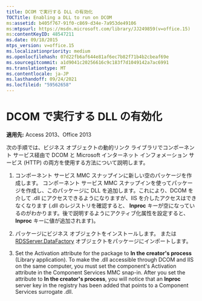 ```yaml
---
title: DCOM で実行する DLL の有効化
TOCTitle: Enabling a DLL to run on DCOM
ms:assetid: b405f767-91f0-c869-d34e-7a953de49106
ms:mtpsurl: https://msdn.microsoft.com/library/JJ249859(v=office.15)
ms:contentKeyID: 48547211
ms.date: 09/18/2015
mtps_version: v=office.15
ms.localizationpriority: medium
ms.openlocfilehash: 07d22fb6af644e81af6ec7b82f71b4b2cbeaf69e
ms.sourcegitcommit: a1d9041c20256616c9c183f7d1049142a7ac6991
ms.translationtype: MT
ms.contentlocale: ja-JP
ms.lasthandoff: 09/24/2021
ms.locfileid: "59562658"
---
```

# <a name="enabling-a-dll-to-run-on-dcom"></a>DCOM で実行する DLL の有効化


**適用先:** Access 2013、Office 2013

次の手順では、ビジネス オブジェクトの動的リンク ライブラリでコンポーネント サービス経由で DCOM と Microsoft インターネット インフォメーション サービス (HTTP) の両方を使用する方法について説明します。

1.  コンポーネント サービス MMC スナップインに新しい空のパッケージを作成します。 コンポーネント サービス MMC スナップインを使ってパッケージを作成し、このパッケージに DLL を追加します。これにより、DCOM を介して .dll にアクセスできるようになりますが、IIS を介したアクセスはできなくなります (.dll のレジストリを確認すると、 **Inproc** キーが空になっているのがわかります。後で説明するようにアクティブ化属性を設定すると、 **Inproc** キーに値が追加されます)。

2.  パッケージにビジネス オブジェクトをインストールします。 または[RDSServer.DataFactory](datafactory-object-rdsserver.md) オブジェクトをパッケージにインポートします。

3.  Set the Activation attribute for the package to **In the creator's process** (Library application). To make the .dll accessible through DCOM and IIS on the same computer, you must set the component's Activation attribute in the Component Services MMC snap-in. After you set the attribute to **In the creator's process**, you will notice that an **Inproc** server key in the registry has been added that points to a Component Services surrogate .dll.


